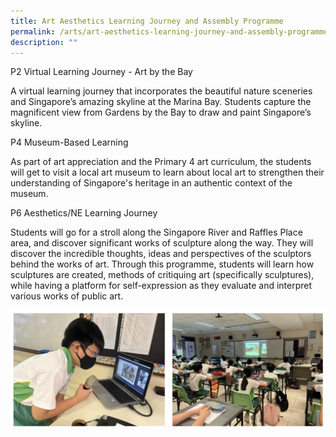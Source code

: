 ```yaml
---
title: Art Aesthetics Learning Journey and Assembly Programme
permalink: /arts/art-aesthetics-learning-journey-and-assembly-programme/
description: ""
---
```

P2 Virtual Learning Journey - Art by the Bay

A virtual learning journey that incorporates the beautiful nature sceneries and Singapore’s amazing skyline at the Marina Bay. Students capture the magnificent view from Gardens by the Bay to draw and paint Singapore’s skyline.

  

P4 Museum-Based Learning

As part of art appreciation and the Primary 4 art curriculum, the students will get to visit a local art museum to learn about local art to strengthen their understanding of Singapore's heritage in an authentic context of the museum.

  

P6 Aesthetics/NE Learning Journey

Students will go for a stroll along the Singapore River and Raffles Place area, and discover significant works of sculpture along the way. They will discover the incredible thoughts, ideas and perspectives of the sculptors behind the works of art. Through this programme, students will learn how sculptures are created, methods of critiquing art (specifically sculptures), while having a platform for self-expression as they evaluate and interpret various works of public art.

![](/images/artaesthetic.png)